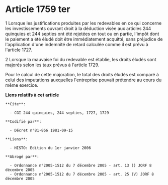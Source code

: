 # Article 1759 ter

1 Lorsque les justifications produites par les redevables en ce qui concerne les investissements ouvrant droit à la déduction
visée aux articles 244 quinquies et 244 septies ont été rejetées en tout ou en partie, l'impôt dont le paiement a été éludé
doit être immédiatement acquitté, sans préjudice de l'application d'une indemnité de retard calculée comme il est prévu à
l'article 1727.

2 Lorsque la mauvaise foi du redevable est établie, les droits éludés sont majorés selon les taux prévus à l'article 1729.

Pour le calcul de cette majoration, le total des droits éludés est comparé à celui des imputations auxquelles l'entreprise
pouvait prétendre au cours du même exercice.

**Liens relatifs à cet article**

	**Cite**:

	  - CGI 244 quinquies, 244 septies, 1727, 1729

	**Codifié par**:

	  - Décret n°81-866 1981-09-15

	**Liens**:

	  - HISTO: Edition du 1er janvier 2006

	**Abrogé par**:

	  - Ordonnance n°2005-1512 du 7 décembre 2005 - art. 13 () JORF 8 décembre 2005
	  - Ordonnance n°2005-1512 du 7 décembre 2005 - art. 25 (V) JORF 8 décembre 2005
